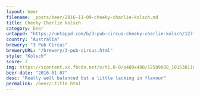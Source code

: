 ```yaml
---
layout: beer
filename: _posts/beer/2016-11-09-cheeky-charlie-kolsch.md
title: Cheeky Charlie kolsch
category: beer
untappd: "https://untappd.com/b/3-pub-circus-cheeky-charlie-kolsch/1277640"
country: "Australia"
brewery: "3 Pub Circus"
breweryURL: "/brewery/3-pub-circus.html"
style: "Kölsch"
score: 7
img: https://scontent.xx.fbcdn.net/v/t1.0-0/p480x480/12509088_10153811619033745_702562891235220957_n.jpg?_nc_cat=103&_nc_ht=scontent.xx&oh=b935c5543b8322e6655c5d5c4db064dd&oe=5C7567AF
beer-date: "2016-01-07"
desc: "Really well balanced but a little lacking in flavour"
permalink: /beer/:title.html
---
```


